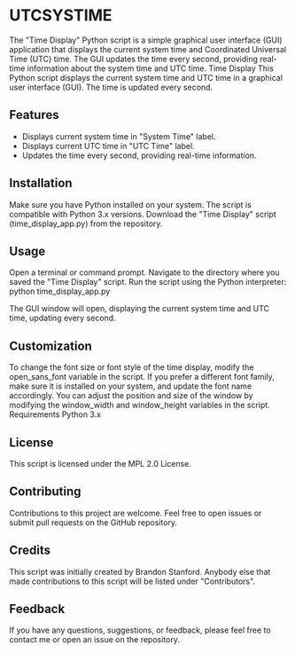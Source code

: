 # UTCSYSTIME
The "Time Display" Python script is a simple graphical user interface (GUI) application that displays the current system time and Coordinated Universal Time (UTC) time. The GUI updates the time every second, providing real-time information about the system time and UTC time.
Time Display
This Python script displays the current system time and UTC time in a graphical user interface (GUI). The time is updated every second.

## Features
* Displays current system time in "System Time" label.
* Displays current UTC time in "UTC Time" label.
* Updates the time every second, providing real-time information.

## Installation
Make sure you have Python installed on your system. The script is compatible with Python 3.x versions.
Download the "Time Display" script (time_display_app.py) from the repository.

## Usage
Open a terminal or command prompt.
Navigate to the directory where you saved the "Time Display" script.
Run the script using the Python interpreter:
python time_display_app.py

The GUI window will open, displaying the current system time and UTC time, updating every second.

## Customization
To change the font size or font style of the time display, modify the open_sans_font variable in the script.
If you prefer a different font family, make sure it is installed on your system, and update the font name accordingly.
You can adjust the position and size of the window by modifying the window_width and window_height variables in the script.
Requirements
Python 3.x

## License
This script is licensed under the MPL 2.0 License.

## Contributing
Contributions to this project are welcome. Feel free to open issues or submit pull requests on the GitHub repository.

## Credits
This script was initially created by Brandon Stanford. Anybody else that made contributions to this script will be listed under "Contributors".

## Feedback
If you have any questions, suggestions, or feedback, please feel free to contact me or open an issue on the repository.
